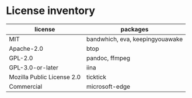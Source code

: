 # License inventory

| license                    | packages                        |
| -------------------------- | ------------------------------- |
| MIT                        | bandwhich, eva, keepingyouawake |
| Apache-2.0                 | btop                            |
| GPL-2.0                    | pandoc, ffmpeg                  |
| GPL-3.0-or-later           | iina                            |
| Mozilla Public License 2.0 | ticktick                        |
| Commercial                 | microsoft-edge                  |

